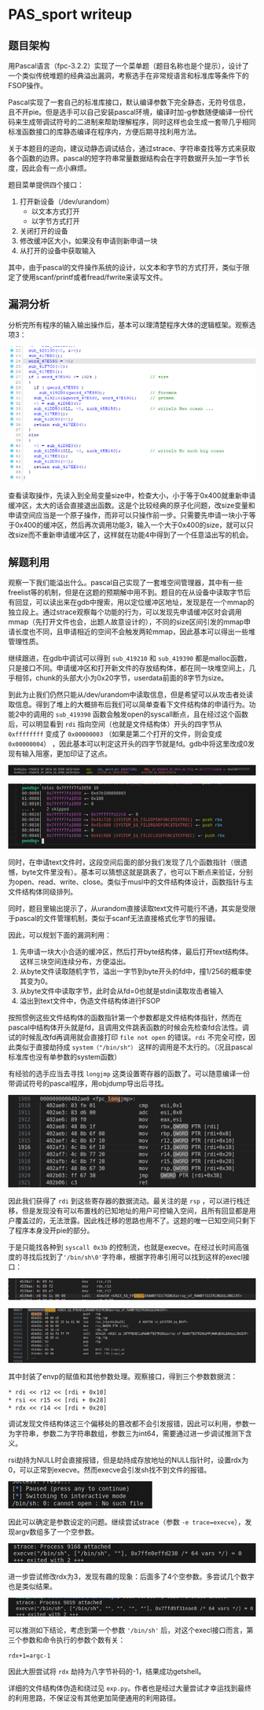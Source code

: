 # PAS_sport writeup

## 题目架构

用Pascal语言（fpc-3.2.2）实现了一个菜单题（题目名称也是个提示），设计了一个类似传统堆题的经典溢出漏洞，考察选手在非常规语言和标准库等条件下的FSOP操作。

Pascal实现了一套自己的标准库接口，默认编译参数下完全静态，无符号信息，且不开pie。但是选手可以自己安装pascal环境，编译时加-g参数随便编译一份代码来生成带调试符号的二进制来帮助理解程序，同时这样也会生成一套带几乎相同标准函数接口的库静态编译在程序内，方便后期寻找利用方法。

关于本题目的逆向，建议动静态调试结合，通过strace、字符串查找等方式来获取各个函数的边界。pascal的短字符串常量数据结构会在字符数据开头加一字节长度，因此会有一点小麻烦。

题目菜单提供四个接口：

1. 打开新设备（/dev/urandom）
    * 以文本方式打开
    * 以字节方式打开
2. 关闭打开的设备
3. 修改缓冲区大小，如果没有申请则新申请一块
4. 从打开的设备中获取输入

其中，由于pascal的文件操作系统的设计，以文本和字节的方式打开，类似于限定了使用scanf/printf或者fread/fwrite来读写文件。

## 漏洞分析

分析完所有程序的输入输出操作后，基本可以理清楚程序大体的逻辑框架。观察选项3：

![alt text](image.png)

查看读取操作，先读入到全局变量size中，检查大小，小于等于0x400就重新申请缓冲区，太大的话会直接退出函数。这是个比较经典的原子化问题，改size变量和申请空间应当是一个原子操作，而非可以只操作前一步。只需要先申请一块小于等于0x400的缓冲区，然后再次调用功能3，输入一个大于0x400的size，就可以只改size而不重新申请缓冲区了，这样就在功能4中得到了一个任意溢出写的机会。

## 解题利用

观察一下我们能溢出什么。pascal自己实现了一套堆空间管理器，其中有一些freelist等的机制，但是在这题的预期解中用不到。题目的在从设备中读取字节后有回显，可以读出来在gdb中搜索，用以定位缓冲区地址，发现是在一个mmap的独立段上。通过strace观察每个功能的行为，可以发现先申请缓冲区时会调用mmap（先打开文件也会，出题人故意设计的），不同的size区间引发的mmap申请长度也不同，且申请相近的空间不会触发两轮mmap，因此基本可以得出一些堆管理性质。

继续跟进，在gdb中调试可以得到 `sub_419210` 和 `sub_419390` 都是malloc函数，只是接口不同。申请缓冲区和打开新文件的存放结构体，都在同一块堆空间上，几乎相邻，chunk的头部大小为0x20字节，userdata前面的8字节为size。

到此为止我们仍然只能从/dev/urandom中读取信息，但是希望可以从攻击者处读取信息。得到了堆上的大概排布后我们可以简单查看下文件结构体的申请行为。功能2中的调用的 `sub_419390` 函数会触发open的syscall断点，且在经过这个函数后，可以明显看到 `rdi` 指向空间（也就是文件结构体）开头的四字节从 `0xffffffff` 变成了 `0x00000003` （如果是第二个打开的文件，则会变成`0x00000004`） ，因此基本可以判定这开头的四字节就是fd。gdb中将这里改成0发现有输入阻塞，更加印证了这点。

![alt text](image-1.png)

![alt text](image-3.png)

同时，在申请text文件时，这段空间后面的部分我们发现了几个函数指针（很遗憾，byte文件里没有）。基本可以猜想这就是跳表了，也可以下断点来验证，分别为open、read、write、close。类似于musl中的文件结构体设计，函数指针与主文件结构体同级排列。

同时，题目里输出提示了，从urandom直接读取text文件可能行不通，其实是受限于pascal的文件管理机制，类似于scanf无法直接格式化字节的报错。

因此，可以规划下面的漏洞利用：

1. 先申请一块大小合适的缓冲区，然后打开byte结构体，最后打开text结构体。这样三块空间连续分布，方便溢出。
2. 从byte文件读取随机字节，溢出一字节到byte开头的fd中，撞1/256的概率使其变为0。
3. 从byte文件中读取字节，此时会从fd=0也就是stdin读取攻击者输入
4. 溢出到text文件中，伪造文件结构体进行FSOP

按照惯例这些文件结构体的函数指针第一个参数都是文件结构体指针，然而在pascal中结构体开头就是fd，且调用文件跳表函数的时候会先检查fd合法性。调试的时候乱改fd再调用就会直接打印 `file not open` 的错误。`rdi` 不完全可控，因此类似于直接劫持成 `system（"/bin/sh"）` 这样的调用是不太行的。（况且pascal标准库也没有单参数的system函数）

有经验的选手应当去寻找 `longjmp` 这类设置寄存器的函数了。可以随意编译一份带调试符号的pascal程序，用objdump导出后寻找。

![alt text](image-4.png)

因此我们获得了 `rdi` 到这些寄存器的数据流动。最关注的是 `rsp` ，可以进行栈迁移，但是发现没有可以布置栈的已知地址的用户可控输入空间，且所有回显都是用户覆盖过的，无法泄露。因此栈迁移的思路也用不了。这题的唯一已知空间只剩下了程序本身没开pie的部分。

于是只能找各种到 `syscall 0x3b` 的控制流，也就是execve。在经过长时间高强度的寻找后找到了`'/bin/sh\0'`字符串，根据字符串引用可以找到这样的execl接口：

![alt text](image-5.png)

![alt text](image-6.png)

其中封装了envp的赋值和其他参数处理。观察接口，得到三个参数数据流：

```
* rdi << r12 << [rdi + 0x10]
* rsi << r15 << [rdi + 0x28]
* rdx << r14 << [rdi + 0x20]
```

调试发现文件结构体这三个偏移处的篡改都不会引发报错，因此可以利用，参数一为字符串，参数二为字符串数组，参数三为int64，需要通过进一步调试推测下含义。

rsi劫持为NULL时会直接报错，但是劫持成存放地址的NULL指针时，设置rdx为0，可以正常到execve。然而execve会引发sh找不到文件的报错。

![alt text](image-7.png)

因此可以确定是参数设定的问题。继续尝试strace（参数 `-e trace=execve`），发现argv数组多了一个空参数。

![alt text](image-8.png)

进一步尝试修改rdx为3，发现有趣的现象：后面多了4个空参数。多尝试几个数字也是类似结果。

![alt text](image-9.png)

可以推测如下结论，考虑到第一个参数 `'/bin/sh'` 后，对这个execl接口而言，第三个参数和命令执行的参数个数有关：

```
rdx+1=argc-1
```

因此大胆尝试将 `rdx` 劫持为八字节补码的-1，结果成功getshell。

详细的文件结构体伪造和绕过见 `exp.py`。作者也是经过大量尝试才幸运找到最终的利用思路，不保证没有其他更加简便通用的利用路径。
